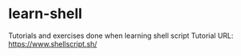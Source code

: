 # learn-shell
Tutorials and exercises done when learning shell script
Tutorial URL: https://www.shellscript.sh/
